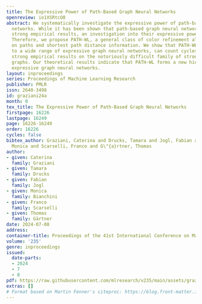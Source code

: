 ```yaml
---
title: The Expressive Power of Path-Based Graph Neural Networks
openreview: io1XSRtcO8
abstract: We systematically investigate the expressive power of path-based graph neural
  networks. While it has been shown that path-based graph neural networks can achieve
  strong empirical results, an investigation into their expressive power is lacking.
  Therefore, we propose PATH-WL, a general class of color refinement algorithms based
  on paths and shortest path distance information. We show that PATH-WL is incomparable
  to a wide range of expressive graph neural networks, can count cycles, and achieves
  strong empirical results on the notoriously difficult family of strongly regular
  graphs. Our theoretical results indicate that PATH-WL forms a new hierarchy of highly
  expressive graph neural networks.
layout: inproceedings
series: Proceedings of Machine Learning Research
publisher: PMLR
issn: 2640-3498
id: graziani24a
month: 0
tex_title: The Expressive Power of Path-Based Graph Neural Networks
firstpage: 16226
lastpage: 16249
page: 16226-16249
order: 16226
cycles: false
bibtex_author: Graziani, Caterina and Drucks, Tamara and Jogl, Fabian and Bianchini,
  Monica and Scarselli, Franco and G\"{a}rtner, Thomas
author:
- given: Caterina
  family: Graziani
- given: Tamara
  family: Drucks
- given: Fabian
  family: Jogl
- given: Monica
  family: Bianchini
- given: Franco
  family: Scarselli
- given: Thomas
  family: Gärtner
date: 2024-07-08
address:
container-title: Proceedings of the 41st International Conference on Machine Learning
volume: '235'
genre: inproceedings
issued:
  date-parts:
  - 2024
  - 7
  - 8
pdf: https://raw.githubusercontent.com/mlresearch/v235/main/assets/graziani24a/graziani24a.pdf
extras: []
# Format based on Martin Fenner's citeproc: https://blog.front-matter.io/posts/citeproc-yaml-for-bibliographies/
---
```

